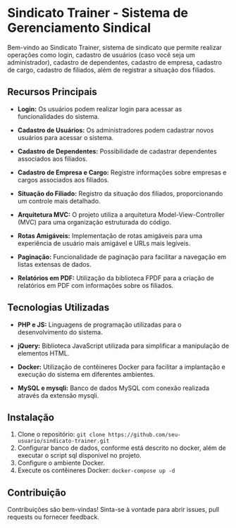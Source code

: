 # Sindicato Trainer - Sistema de Gerenciamento Sindical

Bem-vindo ao Sindicato Trainer, sistema de sindicato que permite realizar operações como login, cadastro de usuários (caso você seja um administrador), cadastro de dependentes, cadastro de empresa, cadastro de cargo, cadastro de filiados, além de registrar a situação dos filiados.

## Recursos Principais

- **Login:** Os usuários podem realizar login para acessar as funcionalidades do sistema.

- **Cadastro de Usuários:** Os administradores podem cadastrar novos usuários para acessar o sistema.

- **Cadastro de Dependentes:** Possibilidade de cadastrar dependentes associados aos filiados.

- **Cadastro de Empresa e Cargo:** Registre informações sobre empresas e cargos associados aos filiados.

- **Situação do Filiado:** Registro da situação dos filiados, proporcionando um controle mais detalhado.

- **Arquitetura MVC:** O projeto utiliza a arquitetura Model-View-Controller (MVC) para uma organização estruturada do código.

- **Rotas Amigáveis:** Implementação de rotas amigáveis para uma experiência de usuário mais amigável e URLs mais legíveis.

- **Paginação:** Funcionalidade de paginação para facilitar a navegação em listas extensas de dados.

- **Relatórios em PDF:** Utilização da biblioteca FPDF para a criação de relatórios em PDF com informações sobre os filiados.

## Tecnologias Utilizadas

- **PHP e JS:** Linguagens de programação utilizadas para o desenvolvimento do sistema.

- **jQuery:** Biblioteca JavaScript utilizada para simplificar a manipulação de elementos HTML.

- **Docker:** Utilização de contêineres Docker para facilitar a implantação e execução do sistema em diferentes ambientes.

- **MySQL e mysqli:** Banco de dados MySQL com conexão realizada através da extensão mysqli.

## Instalação

1. Clone o repositório: `git clone https://github.com/seu-usuario/sindicato-trainer.git`
2. Configurar banco de dados, conforme está descrito no docker, além de executar o script sql disponivel no projeto.
3. Configure o ambiente Docker.
4. Execute os contêineres Docker: `docker-compose up -d`

## Contribuição

Contribuições são bem-vindas! Sinta-se à vontade para abrir issues, pull requests ou fornecer feedback.
